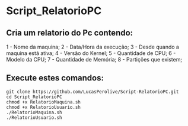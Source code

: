 # Script_RelatorioPC
## Cria um relatorio do Pc contendo:
1 - Nome da maquina;
2 - Data/Hora da execução;
3 - Desde quando a maquina está ativa;
4 - Versão do Kernel;
5 - Quantidade de CPU;
6 - Modelo da CPU;
7 - Quantidade de Memória;
8 - Partições que existem;

## Execute estes comandos:
```
git clone https://github.com/LucasPerolive/Script-RelatorioPC.git
cd Script_RelatorioPC
chmod +x RelatorioMaquina.sh
chmod +x RelatorioUsuario.sh
./RelatorioMaquina.sh
./RelatorioUsuario.sh
```
